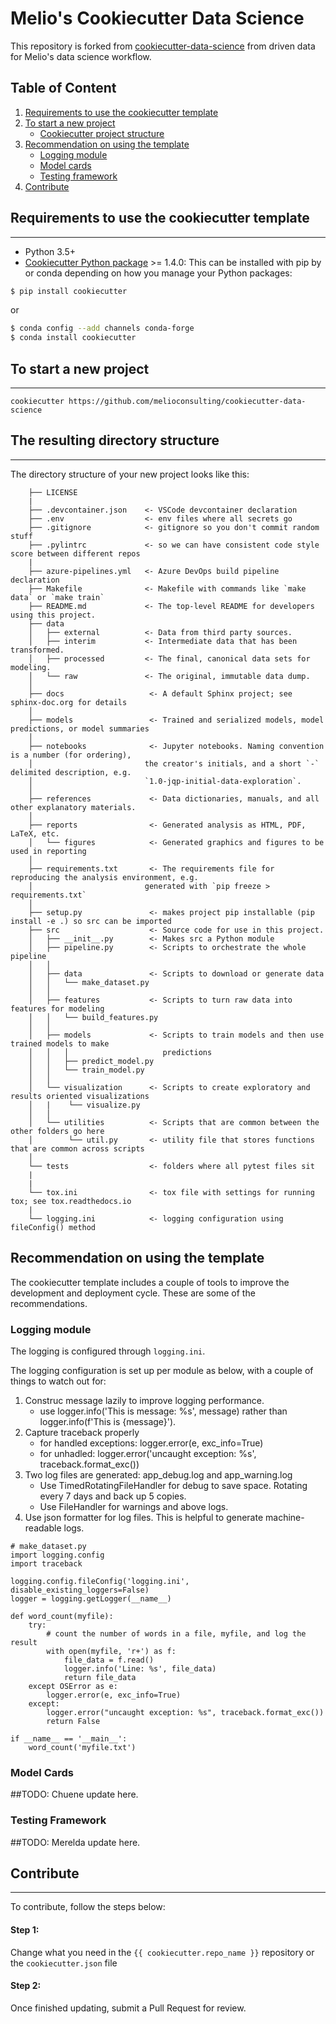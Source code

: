 # Melio's Cookiecutter Data Science

This repository is forked from [cookiecutter-data-science](http://drivendata.github.io/cookiecutter-data-science/) from driven data for  Melio's data science workflow.

## Table of Content

1. [Requirements to use the cookiecutter template](#requirements-to-use-the-cookiecutter-template)
2. [To start a new project](#to-use-the-melio-cookiecutter-data-science-template)
   - [Cookiecutter project structure](#the-resulting-directory-structure)
3. [Recommendation on using the template](#recommendation-on-using-the-template)
   - [Logging module](#logging-module)
   - [Model cards](#model-cards)
   - [Testing framework](#testing-framework)
4. [Contribute](#contribute)

## Requirements to use the cookiecutter template
-----------
 - Python 3.5+
 - [Cookiecutter Python package](http://cookiecutter.readthedocs.org/en/latest/installation.html) >= 1.4.0: This can be installed with pip by or conda depending on how you manage your Python packages:

``` bash
$ pip install cookiecutter
```

or

``` bash
$ conda config --add channels conda-forge
$ conda install cookiecutter
```

## To start a new project
------------

    cookiecutter https://github.com/melioconsulting/cookiecutter-data-science


## The resulting directory structure
------------

The directory structure of your new project looks like this:

```
    ├── LICENSE
    |
    ├── .devcontainer.json    <- VSCode devcontainer declaration
    ├── .env                  <- env files where all secrets go
    ├── .gitignore            <- gitignore so you don't commit random stuff
    ├── .pylintrc             <- so we can have consistent code style score between different repos
    |
    ├── azure-pipelines.yml   <- Azure DevOps build pipeline declaration
    ├── Makefile              <- Makefile with commands like `make data` or `make train`
    ├── README.md             <- The top-level README for developers using this project.
    ├── data
    │   ├── external          <- Data from third party sources.
    │   ├── interim           <- Intermediate data that has been transformed.
    │   ├── processed         <- The final, canonical data sets for modeling.
    │   └── raw               <- The original, immutable data dump.
    │
    ├── docs                   <- A default Sphinx project; see sphinx-doc.org for details
    │
    ├── models                 <- Trained and serialized models, model predictions, or model summaries
    │
    ├── notebooks              <- Jupyter notebooks. Naming convention is a number (for ordering),
    │                         the creator's initials, and a short `-` delimited description, e.g.
    │                         `1.0-jqp-initial-data-exploration`.
    │
    ├── references             <- Data dictionaries, manuals, and all other explanatory materials.
    │
    ├── reports                <- Generated analysis as HTML, PDF, LaTeX, etc.
    │   └── figures            <- Generated graphics and figures to be used in reporting
    │
    ├── requirements.txt       <- The requirements file for reproducing the analysis environment, e.g.
    │                         generated with `pip freeze > requirements.txt`
    │
    ├── setup.py               <- makes project pip installable (pip install -e .) so src can be imported
    ├── src                    <- Source code for use in this project.
    │   ├── __init__.py        <- Makes src a Python module
    │   ├── pipeline.py        <- Scripts to orchestrate the whole pipeline
    │   │
    │   ├── data               <- Scripts to download or generate data
    │   │   └── make_dataset.py
    │   │
    │   ├── features           <- Scripts to turn raw data into features for modeling
    │   │   └── build_features.py
    │   │
    │   ├── models             <- Scripts to train models and then use trained models to make
    │   │   │                     predictions
    │   │   ├── predict_model.py
    │   │   └── train_model.py
    │   │
    │   └── visualization      <- Scripts to create exploratory and results oriented visualizations
    │   |    └── visualize.py
    │   │
    │   └── utilities          <- Scripts that are common between the other folders go here
    │        └── util.py       <- utility file that stores functions that are common across scripts
    │
    └── tests                  <- folders where all pytest files sit
    |
    |
    └── tox.ini                <- tox file with settings for running tox; see tox.readthedocs.io
    |
    └── logging.ini            <- logging configuration using fileConfig() method
```

## Recommendation on using the template

The cookiecutter template includes a couple of tools to improve the development and deployment cycle. These are some of the recommendations.

### Logging module

The logging is configured through `logging.ini`.

The logging configuration is set up per module as below, with a couple of things to watch out for:

  1. Construc message lazily to improve logging performance.
     - use logger.info('This is message: %s', message) rather than logger.info(f'This is {message}').
  2. Capture traceback properly
     - for handled exceptions: logger.error(e, exc_info=True)
     - for unhadled: logger.error('uncaught exception: %s', traceback.format_exc())
  3. Two log files are generated: app_debug.log and app_warning.log
     - Use TimedRotatingFileHandler for debug to save space. Rotating every 7 days and back up 5 copies.
     - Use FileHandler for warnings and above logs.
  4. Use json formatter for log files. This is helpful to generate machine-readable logs.

```
# make_dataset.py
import logging.config
import traceback

logging.config.fileConfig('logging.ini', disable_existing_loggers=False)
logger = logging.getLogger(__name__)

def word_count(myfile):
    try:
        # count the number of words in a file, myfile, and log the result
        with open(myfile, 'r+') as f:
            file_data = f.read()
            logger.info('Line: %s', file_data)
            return file_data
    except OSError as e:
        logger.error(e, exc_info=True)
    except:
        logger.error("uncaught exception: %s", traceback.format_exc())
        return False

if __name__ == '__main__':
    word_count('myfile.txt')
```
### Model Cards

##TODO: Chuene update here.

### Testing Framework

##TODO: Merelda update here.



## Contribute
------------

To contribute, follow the steps below:

#### **Step 1:**

Change what you need in the `{{ cookiecutter.repo_name }}` repository or the `cookiecutter.json` file

#### **Step 2:**

Once finished updating, submit a Pull Request for review.